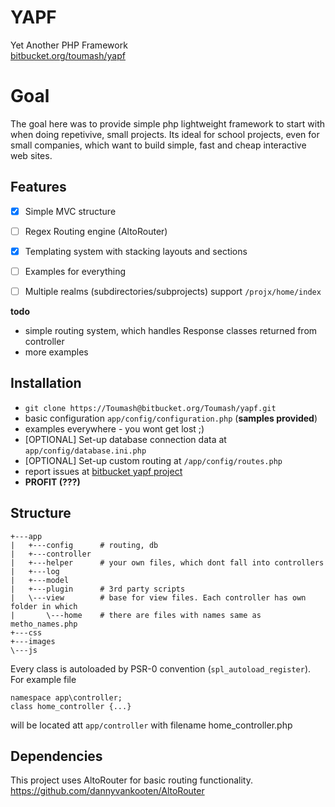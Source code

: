 
# YAPF #
Yet Another PHP Framework  
[bitbucket.org/toumash/yapf](https://bitbucket.org/Toumash/yapf/overview)

# Goal #
The goal here was to provide simple php lightweight framework to start with when doing repetivive, small projects. 
Its ideal for school projects, even for small companies, which want to build simple, fast and cheap interactive web sites.

## Features ##
 
 - [x] Simple MVC structure  
 - [ ] Regex Routing engine (AltoRouter)  
 - [x] Templating system with stacking layouts and sections  
 - [ ] Examples for everything  
 - [ ] Multiple realms (subdirectories/subprojects) support `/projx/home/index`  
 
 
 **todo**
 
 - simple routing system, which handles Response classes returned from controller
 - more examples


## Installation ##
 - `git clone https://Toumash@bitbucket.org/Toumash/yapf.git`  
 - basic configuration `app/config/configuration.php` (**samples provided**)
 - examples everywhere - you wont get lost ;\) 
 - \[OPTIONAL\] Set-up database connection data at `app/config/database.ini.php`
 - \[OPTIONAL\] Set-up custom routing at `/app/config/routes.php`
 - report issues at [bitbucket yapf project](https://bitbucket.org/Toumash/yapf/issues)
 - **PROFIT (???)**

## Structure ##
    +---app
    |   +---config      # routing, db 
    |   +---controller  
    |   +---helper      # your own files, which dont fall into controllers
    |   +---log         
    |   +---model 
    |   +---plugin      # 3rd party scripts
    |   \---view        # base for view files. Each controller has own folder in which 
    |       \---home    # there are files with names same as metho_names.php
    +---css
    +---images
    \---js
Every class is autoloaded by PSR-0 convention (`spl_autoload_register`). For example file
 
    namespace app\controller;
    class home_controller {...}
will be located att `app/controller` with filename home_controller.php

## Dependencies ##
This project uses AltoRouter for basic routing functionality.
https://github.com/dannyvankooten/AltoRouter